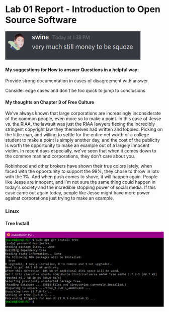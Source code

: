 # Lab 01 Report - Introduction to Open Source Software

![discord](discord.png)

#### My suggestions for How to answer Questions in a helpful way:

Provide strong documentation in cases of disagreement with answer

Consider edge cases and don't be too quick to jump to conclusions


#### My thoughts on Chapter 3 of Free Culture

  We've always known that large corporations are increasingly inconsiderate of the common people, even more so to make a point.  In this case of Jesse vs. the RIAA, the lawsuit was just the RIAA lawyers flexing the incredibly stringent copyright law they themselves had written and lobbied.  Picking on the little man, and willing to settle for the entire net worth of a college student to make a point is simply another day, and the cost of the publicity is worth the opportunity to make an example out of a largely innocent victim.  In recent days especially, we've seen that when it comes down to the common man and corporations, they don't care about you.  

  Robinhood and other brokers have shown their true colors lately, when faced with the opportunity to support the 99%, they chose to throw in lots with the 1%.  And when push comes to shove, it will happen again.  People like Jesse are innocent, and I'm not sure the same thing could happen in today's society and the incredible stopping power of social media.  If this case came out again today, people like Jesse might have more power against corporations just trying to make an example.


### Linux

#### Tree Install
![tree](tree.png)